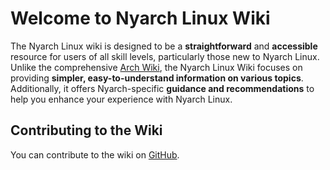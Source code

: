 # Welcome to Nyarch Linux Wiki

The Nyarch Linux wiki is designed to be a **straightforward** and **accessible** resource for users of all skill levels, particularly those new to Nyarch Linux.
Unlike the comprehensive [Arch Wiki](https://wiki.archlinux.org), the Nyarch Linux Wiki focuses on providing **simpler, easy-to-understand information on various topics**. Additionally, it offers Nyarch-specific **guidance and recommendations** to help you enhance your experience with Nyarch Linux.

## Contributing to the Wiki

You can contribute to the wiki on [GitHub](https://github.com/NyarchLinux/NyarchWiki).
